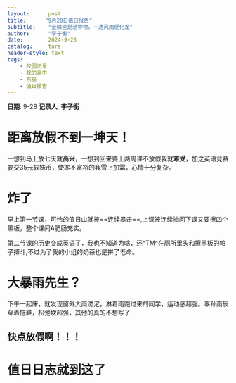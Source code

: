 ```yaml
---
layout:      post
title:      "9月28日值日报告"
subtitle:    "金鳞岂是池中物，一遇风雨便化龙"
author:      "李子衡"
date:        2024-9-28
catalog:     ture
header-style: text
tags: 
    - 校园记录
    - 我的高中
    - 东辰
    - 值日报告
---
```


**日期**: 9-28
**记录人**: **李子衡**

# 距离放假不到一坤天！

一想到马上放七天就**高兴**，一想到回来要上两周课不放假我就**难受**，加之英语竞赛要交35元软妹币，使本不富裕的我雪上加霜，心情十分复杂。 

# 炸了

早上第一节课，可怜的值日山就被==连续暴击==,上课被连续抽问下课又要擦四个黑板，整个课间A肥肠充实。

第二节课的历史变成英语了，我也不知道为啥，还^TM^在厕所里头和擦黑板的帕子搏斗,不过为了我的小组的奶茶也是拼了老命。 

# 大暴雨先生？

下午一起床，就发现窗外大雨滂沱，淋着雨跑过来的同学，运动感超强。辜孙雨辰穿着拖鞋，松弛坎超强，其他的真的不想写了

## 快点放假啊！！！

# 值日日志就到这了

